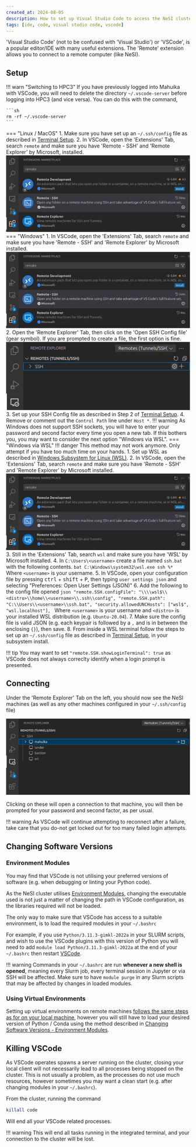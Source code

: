 ```yaml
---
created_at: 2024-08-05
description: How to set up Visual Studio Code to access the NeSI cluster
tags: [ide, code, visual studio code, vscode]
---
```


'Visual Studio Code' (not to be confused with 'Visual Studio') or 'VSCode', is a popular editor/IDE with many useful extensions.
The 'Remote' extension allows you to connect to a remote computer (like NeSI).

## Setup

!!! warn "Switching to HPC3"
    If you have previously logged into Mahuika with VSCode, you will need to delete the directory `~/.vscode-server`
    before logging into HPC3 (and vice versa). You can do this with the command,

    ```sh
    rm -rf ~/.vscode-server
    ```

=== "Linux / MacOS"
    1. Make sure you have set up an `~/.ssh/config` file as described in
    [Terminal Setup](Standard_Terminal_Setup.md).
    2. In VSCode, open the 'Extensions' Tab, search `remote` and make sure you have 'Remote - SSH' and 'Remote Explorer' by Microsoft, installed.
    ![vscode remote extension](../../assets/images/vscode-remote.png)
=== "Windows"
    1. In VSCode, open the 'Extensions' Tab, search `remote` and make sure you have 'Remote - SSH' and 'Remote Explorer' by Microsoft installed.
    ![vscode remote extension](../../assets/images/vscode-remote.png)
    2. Open the 'Remote Explorer' Tab, then click on the 'Open SSH Config file' (gear symbol).
    If you are prompted to create a file, the first option is fine.
    ![vscode remote explorer](../../assets/images/vscode-remote-windows.png)
    3. Set up your SSH Config file as described in Step 2 of [Terminal Setup](Standard_Terminal_Setup.md#first-time-setup).
    4. Remove or comment out the `Control Path` line under `Host *`.
    !!! warning
        As Windows does not support SSH sockets, you will have to enter your password and second factor every time you open a new tab.
        If this bothers you, you may want to consider the next option "Windows via WSL".
=== "Windows via WSL"
    !!! danger
        This method may not work anymore. Only attempt if you have too much time on your hands.
    1. Set up WSL as described in
    [Windows Subsystem for Linux (WSL)](Windows_Subsystem_for_Linux_WSL.md).
    2. In VSCode, open the 'Extensions' Tab, search `remote` and make sure you have 'Remote - SSH' and 'Remote Explorer' by Microsoft installed.
    ![vscode remote extension](../../assets/images/vscode-remote.png)
    3. Still in the 'Extensions' Tab, search `wsl` and make sure you have 'WSL' by Microsoft installed.
    4. In `C:\Users\<username>` create a file named `ssh.bat` with the following contents.
      ```bat
      C:\Windows\system32\wsl.exe ssh %*
      ```
    Where `<username>` is your username.
    5. In VSCode, open your configuration file by pressing <kbd>ctrl</kbd> + <kbd>shift</kbd> + <kbd>P</kbd>, then typing `user settings json` and selecting "Preferences: Open User Settings (JSON)"
    6. Add the following to the config file opened
    ```json
    "remote.SSH.configFile": "\\\\wsl$\\<distro>\\home\\<username>\\.ssh\\config",
    "remote.SSH.path": "C:\\Users\\<username>\\ssh.bat",
    "security.allowedUNCHosts": ["wsl$", "wsl.localhost"],
    ```
    Where `<username>` is your username and `<distro>` is your installed WSL distribution (e.g. `Ubuntu-20.04`).
    7. Make sure the config file is valid JSON (e.g. each keypair is followed by a `,`
    and is in between the enclosing `{}`), then save.
    8. From inside a WSL terminal follow the steps to set up an `~/.ssh/config` file as described in
    [Terminal Setup](Standard_Terminal_Setup.md), in your subsystem install.

!!! tip
    You may want to set `"remote.SSH.showLoginTerminal": true` as VSCode does not always correclty identify when a login prompt is presented.

## Connecting

Under the 'Remote Explorer' Tab on the left, you should now see the NeSI machines (as well as any other machines configured in your `~/.ssh/config` file)

![vscode explorer](../../assets/images/vscode-explorer.png)

Clicking on these will open a connection to that machine, you will then be prompted for your password and second factor, as per usual.

!!! warning
    As VSCode will continue attempting to reconnect after a failure,
    take care that you do-not get locked out for too many failed login attempts.

## Changing Software Versions

### Environment Modules

You may find that VSCode is not utilising your preferred versions of software (e.g. when debugging or linting your Python code).

As the NeSI cluster utilises [Environment Modules](../../Getting_Started/Next_Steps/Submitting_your_first_job.md#environment-modules), changing the executable used is not just a matter of changing the path in VSCode configuration, as the libraries required will not be loaded.

The only way to make sure that VSCode has access to a suitable environment, is to load the required modules in your `~/.bashrc`

For example, if you use `Python/3.11.3-gimkl-2022a` in your SLURM scripts, and wish to use the VSCode plugins with this version of Python you will need to add `module load Python/3.11.3-gimkl-2022a` at the end of your `~/.bashrc`
then restart [VSCode](#killing-vscode).

!!! warning
    Commands in your `~/.bashrc` are run **whenever a new shell is opened**, meaning every Slurm job, every terminal session in Jupyter or via SSH will be affected. Make sure to have `module purge` in any Slurm scripts that may be affected by changes in loaded modules.

### Using Virtual Environments

Setting up virtual environments on remote machines [follows the same steps as for on your local machine](https://code.visualstudio.com/docs/python/environments), however you will still have to load your desired version of Python / Conda using the method described in [Changing Software Versions - Environment Modules](#environment-modules).

## Killing VSCode

As VSCode operates spawns a server running on the cluster, closing your local client will not necessarily lead to all processes being stopped on the cluster. This is not usually a problem, as the processes do not use much resources, however sometimes you may want a clean start (e.g. after changing modules in your `~/.bashrc`).

From the cluster, running the command

```sh
killall code
```

Will end all your VSCode related processes.

!!! warning
    This will end all tasks running in the integrated terminal, and your connection to the cluster will be lost.
